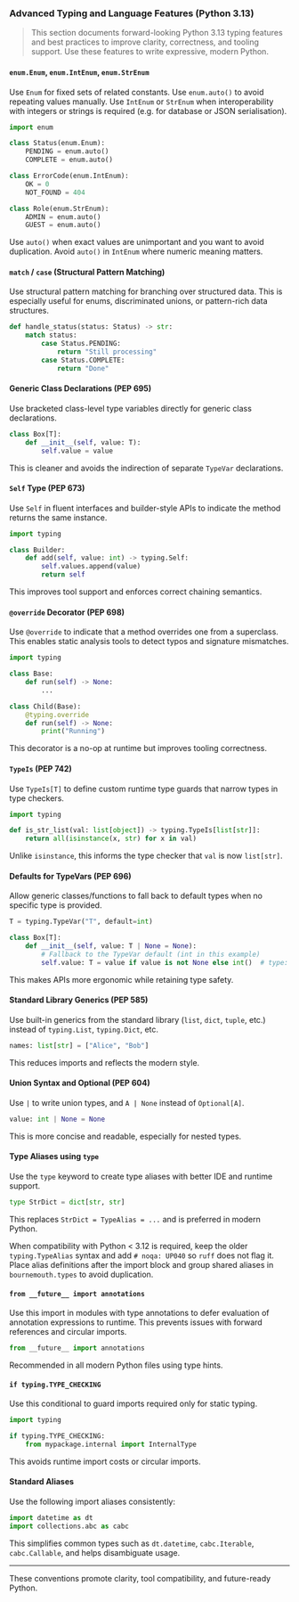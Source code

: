 ### Advanced Typing and Language Features (Python 3.13)

> This section documents forward-looking Python 3.13 typing features and best practices to improve clarity, correctness, and tooling support. Use these features to write expressive, modern Python.

#### `enum.Enum`, `enum.IntEnum`, `enum.StrEnum`

Use `Enum` for fixed sets of related constants. Use `enum.auto()` to avoid repeating values manually. Use `IntEnum` or `StrEnum` when interoperability with integers or strings is required (e.g. for database or JSON serialisation).

```python
import enum

class Status(enum.Enum):
    PENDING = enum.auto()
    COMPLETE = enum.auto()

class ErrorCode(enum.IntEnum):
    OK = 0
    NOT_FOUND = 404

class Role(enum.StrEnum):
    ADMIN = enum.auto()
    GUEST = enum.auto()
```

Use `auto()` when exact values are unimportant and you want to avoid duplication. Avoid `auto()` in `IntEnum` where numeric meaning matters.

#### `match` / `case` (Structural Pattern Matching)

Use structural pattern matching for branching over structured data. This is especially useful for enums, discriminated unions, or pattern-rich data structures.

```python
def handle_status(status: Status) -> str:
    match status:
        case Status.PENDING:
            return "Still processing"
        case Status.COMPLETE:
            return "Done"
```

#### Generic Class Declarations (PEP 695)

Use bracketed class-level type variables directly for generic class declarations.

```python
class Box[T]:
    def __init__(self, value: T):
        self.value = value
```

This is cleaner and avoids the indirection of separate `TypeVar` declarations.

#### `Self` Type (PEP 673)

Use `Self` in fluent interfaces and builder-style APIs to indicate the method returns the same instance.

```python
import typing

class Builder:
    def add(self, value: int) -> typing.Self:
        self.values.append(value)
        return self
```

This improves tool support and enforces correct chaining semantics.

#### `@override` Decorator (PEP 698)

Use `@override` to indicate that a method overrides one from a superclass. This enables static analysis tools to detect typos and signature mismatches.

```python
import typing

class Base:
    def run(self) -> None:
        ...

class Child(Base):
    @typing.override
    def run(self) -> None:
        print("Running")
```

This decorator is a no-op at runtime but improves tooling correctness.

#### `TypeIs` (PEP 742)

Use `TypeIs[T]` to define custom runtime type guards that narrow types in type checkers.

```python
import typing

def is_str_list(val: list[object]) -> typing.TypeIs[list[str]]:
    return all(isinstance(x, str) for x in val)
```

Unlike `isinstance`, this informs the type checker that `val` is now `list[str]`.

#### Defaults for TypeVars (PEP 696)

Allow generic classes/functions to fall back to default types when no specific type is provided.

```python
T = typing.TypeVar("T", default=int)

class Box[T]:
    def __init__(self, value: T | None = None):
        # Fallback to the TypeVar default (int in this example)
        self.value: T = value if value is not None else int()  # type: ignore[arg-type]
```

This makes APIs more ergonomic while retaining type safety.

#### Standard Library Generics (PEP 585)

Use built-in generics from the standard library (`list`, `dict`, `tuple`, etc.) instead of `typing.List`, `typing.Dict`, etc.

```python
names: list[str] = ["Alice", "Bob"]
```

This reduces imports and reflects the modern style.

#### Union Syntax and Optional (PEP 604)

Use `|` to write union types, and `A | None` instead of `Optional[A]`.

```python
value: int | None = None
```

This is more concise and readable, especially for nested types.

#### Type Aliases using `type`

Use the `type` keyword to create type aliases with better IDE and runtime support.

```python
type StrDict = dict[str, str]
```
This replaces `StrDict = TypeAlias = ...` and is preferred in modern Python.

When compatibility with Python < 3.12 is required, keep the older
``typing.TypeAlias`` syntax and add ``# noqa: UP040`` so ``ruff`` does not flag
it. Place alias definitions after the import block and group shared aliases in
``bournemouth.types`` to avoid duplication.

#### `from __future__ import annotations`

Use this import in modules with type annotations to defer evaluation of annotation expressions to runtime.
This prevents issues with forward references and circular imports.

```python
from __future__ import annotations
```

Recommended in all modern Python files using type hints.

#### `if typing.TYPE_CHECKING`

Use this conditional to guard imports required only for static typing.

```python
import typing

if typing.TYPE_CHECKING:
    from mypackage.internal import InternalType
```

This avoids runtime import costs or circular imports.

#### Standard Aliases

Use the following import aliases consistently:

```python
import datetime as dt
import collections.abc as cabc
```

This simplifies common types such as `dt.datetime`, `cabc.Iterable`, `cabc.Callable`, and helps disambiguate usage.

---

These conventions promote clarity, tool compatibility, and future-ready Python.
